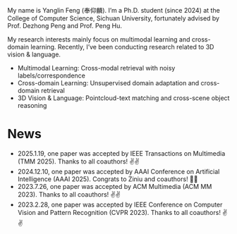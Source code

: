 My name is Yanglin Feng (奉仰麟). I’m a Ph.D. student (since 2024) at the College of Computer Science, Sichuan University, fortunately advised by Prof. Dezhong Peng and Prof. Peng Hu.

My research interests mainly focus on multimodal learning and cross-domain learning. Recently, I’ve been conducting research related to 3D vision & language.

- Multimodal Learning: Cross-modal retrieval with noisy labels/correspondence
- Cross-domain Learning: Unsupervised domain adaptation and cross-domain retrieval
- 3D Vision & Language: Pointcloud-text matching and cross-scene object reasoning

News
======
- 2025.1.19, one paper was accepted by IEEE Transactions on Multimedia (TMM 2025). Thanks to all coauthors! ✌✌
- 2024.12.10, one paper was accepted by AAAI Conference on Artificial Intelligence (AAAI 2025). Congrats to Ziniu and coauthors! 🎉🎉
- 2023.7.26, one paper was accepted by ACM Multimedia (ACM MM 2023). Thanks to all coauthors! ✌✌
- 2023.2.28, one paper was accepted by IEEE Conference on Computer Vision and Pattern Recognition (CVPR 2023). Thanks to all coauthors! ✌✌
